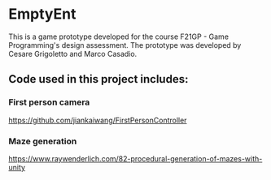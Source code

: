 # EmptyEnt

This is a game prototype developed for the course F21GP - Game Programming's design assessment.
The prototype was developed by Cesare Grigoletto and Marco Casadio.

## Code used in this project includes:
### First person camera 
https://github.com/jiankaiwang/FirstPersonController

### Maze generation
https://www.raywenderlich.com/82-procedural-generation-of-mazes-with-unity
